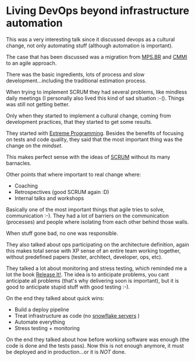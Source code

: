# Living DevOps beyond infrastructure automation

This was a very interesting talk since it discussed devops as a cultural change,
not only automating stuff (although automation is important).

The case that has been discussed was a migration from [MPS.BR](http://www.softex.br/mpsbr/) and
[CMMI](http://cmtitute.com/) to an agile approach.

There was the basic ingredients, lots of process and slow development...including the traditional
estimation process.

When trying to implement SCRUM they had several problems, like mindless daily meetings (I personally
also lived this kind of sad situation :-(). Things was still not getting better.

Only when they started to implement a cultural change, coming from development practices, that they
started to get some results.

They started with [Extreme Programming](http://www.extremeprogramming.org/). Besides the benefits of
focusing on tests and code quality, they said that the most important thing was the change on
the *mindset*.

This makes perfect sense with the ideas of [SCRUM](https://www.youtube.com/watch?v=AuUadPoi35M)
without its many barnacles.

Other points that where important to real change where:

* Coaching
* Retrospectives (good SCRUM again :D)
* Internal talks and workshops

Basically one of the most important things that agile tries to solve, communication :-).
They had a lot of barriers on the communication (processes) and people where isolating from each
other behind those walls.

When stuff gone bad, no one was responsible.

They also talked about ops participating on the architecture definition, again this makes total sense
with XP sense of an entire team working together, without predefined papers (tester, architect, developer, ops, etc).

They talked a lot about monitoring and stress testing, which reminded me a lot the book 
[Release It!](https://pragprog.com/book/mnee/release-it).  The idea is to anticipate problems, 
you cant anticipate all problems (that's why delivering soon is important), but it is good
to anticipate stupid stuff with good testing :-).

On the end they talked about quick wins:

* Build a deploy pipeline
* Treat infrastructure as code (no [snowflake servers](http://martinfowler.com/bliki/SnowflakeServer.html) )
* Automate everything
* Stress testing + monitoring

On the end they talked about how before working software was enough (the code is done and the tests pass).
Now this is not enough anymore, it must be deployed and in production...or it is *NOT* done.
